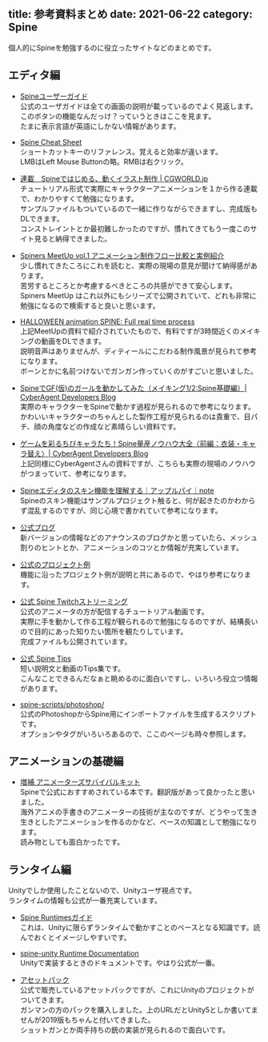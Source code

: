 title: 参考資料まとめ
date: 2021-06-22
category: Spine
---

個人的にSpineを勉強するのに役立ったサイトなどのまとめです。  

## エディタ編

* [Spineユーザーガイド](http://ja.esotericsoftware.com/spine-user-guide)  
  公式のユーザガイドは全ての画面の説明が載っているのでよく見返します。  
  このボタンの機能なんだっけ？っていうときはここを見ます。  
  たまに表示言語が英語にしかない情報があります。

* [Spine Cheat Sheet](http://ja.esotericsoftware.com/spine-cheat-sheet)  
  ショートカットキーのリファレンス。覚えると効率が違います。  
  LMBはLeft Mouse Buttonの略。RMBは右クリック。

* [連載　Spineではじめる、動くイラスト制作 | CGWORLD.jp](https://cgworld.jp/regular/201908-spine1.html)  
  チュートリアル形式で実際にキャラクターアニメーションを１から作る連載で、わかりやすくて勉強になります。  
  サンプルファイルもついているので一緒に作りながらできますし、完成版もDLできます。  
  コンストレイントとか最初難しかったのですが、慣れてきてもう一度このサイト見ると納得できました。

* [Spiners MeetUp vol.1 アニメーション制作フロー比較と実例紹介 ](https://www2.slideshare.net/G2Studios/spiners-meetup-vol1)  
  少し慣れてきたころにこれを読むと、実際の現場の意見が聞けて納得感があります。  
  苦労するところとか考慮するべきところの共感ができて安心します。  
  Spiners MeetUp はこれ以外にもシリーズで公開されていて、どれも非常に勉強になるので検索すると良いと思います。  

* [HALLOWEEN animation SPINE: Full real time process](https://www.artstation.com/marketplace/p/03Rl/halloween-animation-spine-full-real-time-process)  
  上記MeetUpの資料で紹介されていたもので、有料ですが3時間近くのメイキングの動画をDLできます。  
  説明音声はありませんが、ディティールにこだわる制作風景が見られて参考になります。  
  ボーンとかに名前つけないでガンガン作っていくのがすごいと思いました。

* [SpineでGF(仮)のガールを動かしてみた（メイキング1/2:Spine基礎編）| CyberAgent Developers Blog](https://developers.cyberagent.co.jp/blog/archives/16096/)  
  実際のキャラクターをSpineで動かす過程が見られるので参考になります。  
  かわいいキャラクターのちゃんとした製作工程が見られるのは貴重で、目パチ、顔の角度などの作成など素晴らしい資料です。  

* [ゲームを彩るちびキャラたち！Spine量産ノウハウ大全〈前編：衣装・キャラ替え〉| CyberAgent Developers Blog](https://developers.cyberagent.co.jp/blog/archives/26932/)    
  上記同様にCyberAgentさんの資料ですが、こちらも実際の現場のノウハウがつまっていて、参考になります。

* [Spineエディタのスキン機能を理解する｜アップルパイ｜note ](https://note.com/appai/n/nf4a225891c2a)  
  Spineのスキン機能はサンプルプロジェクト触ると、何が起きたのかわからず混乱するのですが、同じ心境で書かれていて参考になります。  
  
* [公式ブログ](http://ja.esotericsoftware.com/blog)  
  新バージョンの情報などのアナウンスのブログかと思っていたら、メッシュ割りのヒントとか、アニメーションのコツとか情報が充実しています。
  
* [公式のプロジェクト例](http://ja.esotericsoftware.com/spine-examples)  
  機能に沿ったプロジェクト例が説明と共にあるので、やはり参考になります。  

* [公式 Spine Twitchストリーミング](http://ja.esotericsoftware.com/spine-twitch)  
  公式のアニメータの方が配信するチュートリアル動画です。  
  実際に手を動かして作る工程が観られるので勉強になるのですが、結構長いので目的にあった知りたい箇所を観たりしています。  
  完成ファイルも公開されています。

* [公式 Spine Tips](http://ja.esotericsoftware.com/spine-tips)  
  短い説明文と動画のTips集です。  
  こんなことできるんだなぁと眺めるのに面白いですし、いろいろ役立つ情報があります。

* [spine-scripts/photoshop/](https://github.com/EsotericSoftware/spine-scripts/tree/master/photoshop)  
  公式のPhotoshopからSpine用にインポートファイルを生成するスクリプトです。  
  オプションやタグがいろいろあるので、ここのページも時々参照します。

## アニメーションの基礎編

* [増補 アニメーターズサバイバルキット](https://www.amazon.co.jp/dp/4766121961)  
  Spineで公式におすすめされている本です。翻訳版があって良かったと思いました。  
  海外アニメの手書きのアニメーターの技術が主なのですが、どうやって生き生きとしたアニメーションを作るのかなど、ベースの知識として勉強になります。  
  読み物としても面白かったです。


## ランタイム編
Unityでしか使用したことないので、Unityユーザ視点です。  
ランタイムの情報も公式が一番充実しています。

* [Spine Runtimesガイド](http://ja.esotericsoftware.com/spine-runtimes-guide)  
  これは、Unityに限らずランタイムで動かすことのベースとなる知識です。読んでおくとイメージしやすいです。
  
* [spine-unity Runtime Documentation](http://ja.esotericsoftware.com/spine-unity)  
  Unityで実装するときのドキュメントです。やはり公式が一番。

* [アセットパック](https://ja.esotericsoftware.com/spine-asset-packs)  
  公式で販売しているアセットパックですが、これにUnityのプロジェクトがついてきます。  
  ガンマンの方のパックを購入しました。上のURLだとUnity5としか書いてませんが2019版もちゃんと付いてきました。  
  ショットガンとか両手持ちの銃の実装が見られるので面白いです。  

